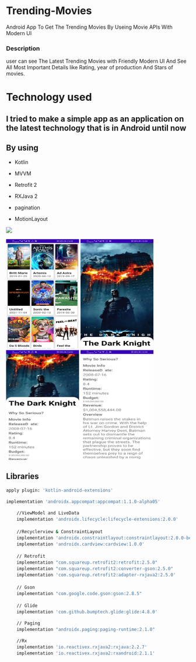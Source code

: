 # Trending-Movies
Android App To Get The Trending Movies By Useing Movie APIs With Modern UI

### Description

user can see The Latest Trending Movies 
with Friendly Modern UI And See All Most Important Details like Rating, year of production And Stars of movies.

# Technology used
## I tried to make a simple app as an application on the latest technology that is in Android until now

## By using
* Kotlin
* MVVM
* Retrofit 2
* RXJava 2
* pagination

* MotionLayout

![](https://github.com/HassanAlex/Trending-Movies/blob/master/gif/trending%20movies%20gif.gif)

<img src="images/Screenshot_Trending_Movies_01.jpg" height=300, width=200 >

<img src="images/Screenshot_Trending_Movies_03.jpg" height=300, width=200 >

<img src="images/Screenshot_Trending_Movies_04.jpg" height=300, width=200 >

<img src="images/Screenshot_Trending_Movies_05.jpg" height=300, width=200 >



## Libraries

```bash
apply plugin: 'kotlin-android-extensions'

```
```bash
implementation 'androidx.appcompat:appcompat:1.1.0-alpha05'
```    
```bash  
    //ViewModel and LiveData
    implementation 'androidx.lifecycle:lifecycle-extensions:2.0.0'

    //Recyclerview & ConstraintLayout
    implementation 'androidx.constraintlayout:constraintlayout:2.0.0-beta6'
    implementation 'androidx.cardview:cardview:1.0.0'

    // Retrofit
    implementation "com.squareup.retrofit2:retrofit:2.5.0"
    implementation "com.squareup.retrofit2:converter-gson:2.5.0"
    implementation 'com.squareup.retrofit2:adapter-rxjava2:2.5.0'

    // Gson
    implementation "com.google.code.gson:gson:2.8.5"

    // Glide
    implementation 'com.github.bumptech.glide:glide:4.8.0'
```

```bash
    // Paging
    implementation "androidx.paging:paging-runtime:2.1.0" 
```

```bash
    //Rx
    implementation 'io.reactivex.rxjava2:rxjava:2.2.7'
    implementation 'io.reactivex.rxjava2:rxandroid:2.1.1'
```
